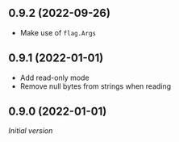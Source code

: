 0.9.2 (2022-09-26)
-----
* Make use of `flag.Args`

0.9.1 (2022-01-01)
-----
* Add read-only mode
* Remove null bytes from strings when reading

0.9.0 (2022-01-01)
-----
*Initial version*
